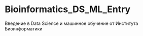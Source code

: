 # Bioinformatics_DS_ML_Entry
Введение в Data Science и машинное обучение от Института Биоинформатики
